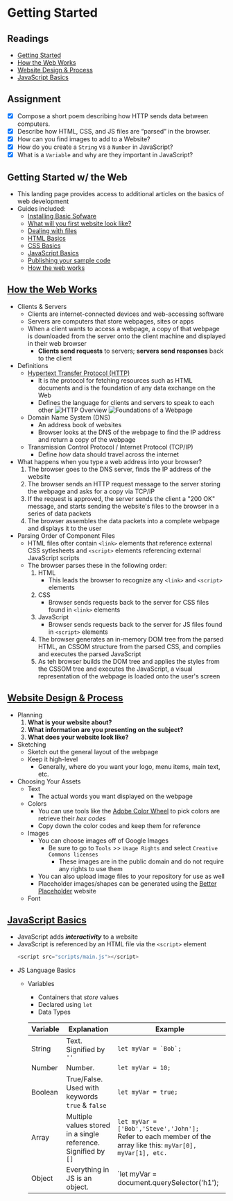 # Getting Started

## Readings

* [Getting Started](https://developer.mozilla.org/en-US/docs/Learn/Getting_started_with_the_web)
* [How the Web Works](https://developer.mozilla.org/en-US/docs/Learn/Getting_started_with_the_web/How_the_Web_works)
* [Website Design & Process](https://developer.mozilla.org/en-US/docs/Learn/Getting_started_with_the_web/What_will_your_website_look_like)
* [JavaScript Basics](https://developer.mozilla.org/en-US/docs/Learn/Getting_started_with_the_web/JavaScript_basics)

## Assignment

* [X] Compose a short poem describing how HTTP sends data between computers.
* [X] Describe how HTML, CSS, and JS files are “parsed” in the browser.
* [X] How can you find images to add to a Website?
* [X] How do you create a `String` vs a `Number` in JavaScript?
* [X] What is a `Variable` and why are they important in JavaScript?

## Getting Started w/ the Web

* This landing page provides access to additional articles on the basics of web development
* Guides included:
  * [Installing Basic Sofware](https://developer.mozilla.org/en-US/docs/Learn/Getting_started_with_the_web/Installing_basic_software)
  * [What will you first website look like?](https://developer.mozilla.org/en-US/docs/Learn/Getting_started_with_the_web/What_will_your_website_look_like)
  * [Dealing with files](https://developer.mozilla.org/en-US/docs/Learn/Getting_started_with_the_web/Dealing_with_files)
  * [HTML Basics](https://developer.mozilla.org/en-US/docs/Learn/Getting_started_with_the_web/HTML_basics)
  * [CSS Basics](https://developer.mozilla.org/en-US/docs/Learn/Getting_started_with_the_web/CSS_basics)
  * [JavaScript Basics](https://developer.mozilla.org/en-US/docs/Learn/Getting_started_with_the_web/JavaScript_basics)
  * [Publishing your sample code](https://developer.mozilla.org/en-US/docs/Learn/Getting_started_with_the_web/Publishing_your_website)
  * [How the web works](https://developer.mozilla.org/en-US/docs/Learn/Getting_started_with_the_web/How_the_Web_works)

## [How the Web Works](https://developer.mozilla.org/en-US/docs/Learn/Getting_started_with_the_web/How_the_Web_works)

* Clients & Servers
  * Clients are internet-connected devices and web-accessing software
  * Servers are computers that store webpages, sites or apps
  * When a client wants to access a webpage, a copy of that webpage is downloaded from the server onto the client machine and displayed in their web browser
    * **Clients send requests** to servers; **servers send responses** back to the client
* Definitions
  * [Hypertext Transfer Protocol (HTTP)](https://developer.mozilla.org/en-US/docs/Web/HTTP/Overview)
    * It is *the* protocol for fetching resources such as HTML documents and is the foundation of any data exchange on the Web
    * Defines the language for clients and servers to speak to each other
    ![HTTP Overview](https://developer.mozilla.org/en-US/docs/Web/HTTP/Overview/fetching_a_page.png)
    ![Foundations of a Webpage](https://developer.mozilla.org/en-US/docs/Web/HTTP/Overview/http-layers.png)
  * Domain Name System (DNS)
    * An address book of websites
    * Browser looks at the DNS of the webpage to find the IP address and return a copy of the webpage
  * Transmission Control Protocol / Internet Protocol (TCP/IP)
    * Define *how* data should travel across the internet
* What happens when you type a web address into your browser?
  1. The browser goes to the DNS server, finds the IP address of the website
  2. The browser sends an HTTP request message to the server storing the webpage and asks for a copy via TCP/IP
  3. If the request is approved, the server sends the client a "200 OK" message, and starts sending the website's files to the browser in a series of data packets
  4. The browser assembles the data packets into a complete webpage and displays it to the user
* Parsing Order of Component Files
  * HTML files ofter contain `<link>` elements that reference external CSS sytlesheets and `<script>` elements referencing external JavaScript scripts
  * The browser parses these in the following order:
    1. HTML
        * This leads the browser to recognize any `<link>` and `<script>` elements
    2. CSS
        * Browser sends requests back to the server for CSS files found in `<link>` elements
    3. JavaScript
        * Browser sends requests back to the server for JS files found in `<script>` elements
    4. The browser generates an in-memory DOM tree from the parsed HTML, an CSSOM structure from the parsed CSS, and complies and executes the parsed JavaScript
    5. As teh browser builds the DOM tree and applies the styles from the CSSOM tree and executes the JavaScript, a visual representation of the webpage is loaded onto the user's screen
  
## [Website Design & Process](https://developer.mozilla.org/en-US/docs/Learn/Getting_started_with_the_web/What_will_your_website_look_like)

* Planning
  1. **What is your website about?**
  2. **What information are you presenting on the subject?**
  3. **What does your website look like?**
* Sketching
  * Sketch out the general layout of the webpage
  * Keep it high-level
    * Generally, where do you want your logo, menu items, main text, etc.
* Choosing Your Assets
  * Text
    * The actual words you want displayed on the webpage
  * Colors
    * You can use tools like the [Adobe Color Wheel](https://color.adobe.com/create/color-wheel) to pick colors are retrieve their *hex codes*
    * Copy down the color codes and keep them for reference
  * Images
    * You can choose images off of Google Images
      * Be sure to go to `Tools` >> `Usage Rights` and select `Creative Commons licenses`
        * These images are in the public domain and do not require any rights to use them
    * You can also upload image files to your repository for use as well
    * Placeholder images/shapes can be generated using the [Better Placeholder](https://betterplaceholder.com/) website
  * Font

## [JavaScript Basics](https://developer.mozilla.org/en-US/docs/Learn/Getting_started_with_the_web/JavaScript_basics)

* JavaScript adds ***interactivity*** to a website
* JavaScript is referenced by an HTML file via the `<script>` element
  ``` js
  <script src="scripts/main.js"></script>
  ```
* JS Language Basics
  * Variables
    * Containers that *store* values
    * Declared using `let`
    * Data Types
    
    | **Variable** | **Explanation** | **Example** |
    | --- | --- | --- |
    | String | Text. Signified by `''` | ```let myVar = `Bob`;``` |
    | Number | Number. | `let myVar = 10;` |
    | Boolean | True/False. Used with keywords `true` & `false` | `let myVar = true;` |
    | Array | Multiple values stored in a single reference. Signified by `[]` | `let myVar = ['Bob','Steve','John'];` <br> Refer to each member of the array like this: `myVar[0], myVar[1], etc.` |
    | Object | Everything in JS is an object. | `let myVar = document.querySelector('h1'); |